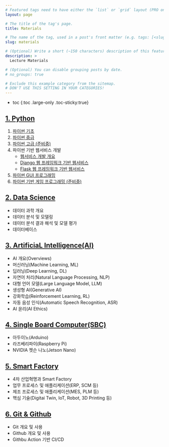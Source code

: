 ```yaml
---
# Featured tags need to have either the `list` or `grid` layout (PRO only).
layout: page

# The title of the tag's page.
title: Materials

# The name of the tag, used in a post's front matter (e.g. tags: [<slug>]).
slug: materials

# (Optional) Write a short (~150 characters) description of this featured tag.
description: >
  Lecture Materials

# (Optional) You can disable grouping posts by date.
# no_groups: true

# Exclude this example category from the sitemap.
# DON'T USE THIS SETTING IN YOUR CATEGORIES!
---
```

* toc
{:toc .large-only .toc-sticky:true}

## [1. Python](/materials/01_Python)
1. [파이썬 기초](/materials/S01-01_01-PythonBasic)
2. [파이썬 중급](/materials/S01-02_01-PythonIntermediate)
3. [파이썬 고급 (준비중)](/materials/S01-03_01-PythonAdvanced)
4. 파이썬 기반 웹서비스 개발
    - [웹서비스 개발 개요](/materials/S01-04_01-WebServiceOverview)
    - [Django 웹 프레임워크 기반 웹서비스](/materials/S01-04_02-DjangoWebFramework)
    - [Flask 웹 프레임워크 기반 웹서비스](/materials/S01-04_03-FlaskWebFramework)
5. [파이썬 GUI 프로그래밍](/materials/S01-05_01-PythonGuiProgramming)
6. [파이썬 기반 게임 프로그래밍 (준비중)](/materials/S01-06_01-PythonGameProgramming)

## [2. Data Science](/materials/02_DataScience)
  - 데이터 과학 개요
  - 데이터 분석 및 모델링
  - 데이터 분석 결과 해석 및 모델 평가
  - 데이터베이스

## [3. ArtificiaL Intelligence(AI)](/materials/03_AI)
  - AI 개요(Overviews)
  - 머신러닝(Machine Learning, ML)
  - 딥러닝(Deep Learning, DL)
  - 자연어 처리(Natural Language Processing, NLP)
  - 대형 언어 모델(Large Language Model, LLM)
  - 생성형 AI(Generative AI)
  - 강화학습(Reinforcement Learning, RL)
  - 자동 음성 인식(Automatic Speech Recognition, ASR)
  - AI 윤리(AI Ethics)

## [4. Single Board Computer(SBC)](/materials/04_SBC)
  - 아두이노(Arduino)
  - 라즈베리파이(Raspberry Pi)
  - NVIDIA 젯슨 나노(Jetson Nano)

## [5. Smart Factory](/materials/05_SmartFactory)
  - 4차 산업혁명과 Smart Factory
  - 업무 프로세스 및 애플리케이션(ERP, SCM 등)
  - 제조 프로세스 및 애플리케이션(MES, PLM 등)
  - 핵심 기술(Digitai Twin, IoT, Robot, 3D Printing 등)

## [6. Git & Github](/materials/06_Github)
  - Git 개요 및 사용
  - Github 개요 및 사용
  - Githbu Action 기반 CI/CD